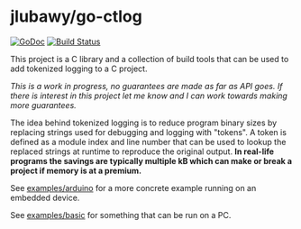 # jlubawy/go-ctlog

[![GoDoc](https://godoc.org/github.com/jlubawy/go-ctlog?status.svg)](https://godoc.org/github.com/jlubawy/go-ctlog)
[![Build Status](https://travis-ci.org/jlubawy/go-ctlog.svg?branch=master)](https://travis-ci.org/jlubawy/go-ctlog)

This project is a C library and a collection of build tools that can be used to
add tokenized logging to a C project.

_This is a work in progress, no guarantees are made as far as API goes. If there
is interest in this project let me know and I can work towards making more
guarantees._

The idea behind tokenized logging is to reduce program binary sizes by replacing
strings used for debugging and logging with "tokens". A token is defined as a
module index and line number that can be used to lookup the replaced strings at
runtime to reproduce the original output. __In real-life programs the savings
are typically multiple kB which can make or break a project if memory is at a
premium.__

See [examples/arduino](examples/arduino) for a more concrete example running on
an embedded device.

See [examples/basic](examples/basic) for something that can be run on a PC.
